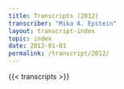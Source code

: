 ```yaml
---
title: Transcripts (2012)
transcriber: "Mika A. Epstein"
layout: transcript-index
topic: index
date: 2012-01-01
permalink: /transcript/2012/
---
```


{{< transcripts >}}
